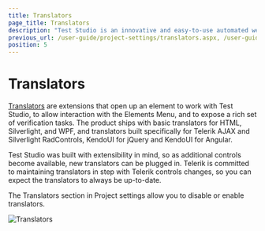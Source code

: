 ```yaml
---
title: Translators
page_title: Translators
description: "Test Studio is an innovative and easy-to-use automated web, WPF and load testing solution. Test Studio tests support essential technologies like ASP.NET AJAX, Silverlight, PHP and MVC. HTML5, Testing framework, functional testing, performance testing, load testing, exploratory testing, manual testing."
previous_url: /user-guide/project-settings/translators.aspx, /user-guide/project-settings/translators
position: 5
---
```

# Translators

<a href="/getting-started/test-recording/translators" target="_blank">Translators</a> are extensions that open up an element to work with Test Studio, to allow interaction with the Elements Menu, and to expose a rich set of verification tasks. The product ships with basic translators for HTML, Silverlight, and WPF, and translators built specifically for Telerik AJAX and Silverlight RadControls, KendoUI for jQuery and KendoUI for Angular.

Test Studio was built with extensibility in mind, so as additional controls become available, new translators can be plugged in. Telerik is committed to maintaining translators in step with Telerik controls changes, so you can expect the translators to always be up-to-date.

The Translators section in Project settings allow you to disable or enable translators.

![Translators][1]

[1]: /img/features/project-settings/translators/fig1.png